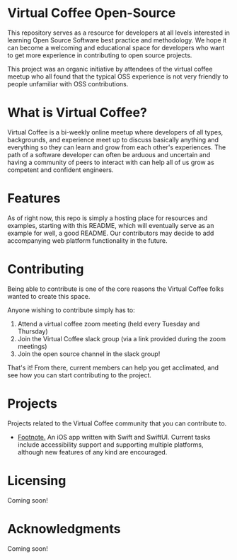 # Virtual Coffee Open-Source

This repository serves as a resource for developers at all levels interested in learning Open Source Software best practice and methodology. We hope it can become a welcoming and educational space for developers who want to get more experience in contributing to open source projects.

This project was an organic initiative by attendees of the virtual coffee meetup who all found that the typical OSS experience is not very friendly to people unfamiliar with OSS contributions.

# What is Virtual Coffee?

Virtual Coffee is a bi-weekly online meetup where developers of all types, backgrounds, and experience meet up to discuss basically anything and everything so they can learn and grow from each other's experiences. The path of a software developer can often be arduous and uncertain and having a community of peers to interact with can help all of us grow as competent and confident engineers.

# Features

As of right now, this repo is simply a hosting place for resources and examples, starting with this README, which will eventually serve as an example for well, a good README. Our contributors may decide to add accompanying web platform functionality in the future.

# Contributing

Being able to contribute is one of the core reasons the Virtual Coffee folks wanted to create this space.

Anyone wishing to contribute simply has to:
1. Attend a virtual coffee zoom meeting (held every Tuesday and Thursday)
2. Join the Virtual Coffee slack group (via a link provided during the zoom meetings)
3. Join the open source channel in the slack group!

That's it! From there, current members can help you get acclimated, and see how you can start contributing to the project.

# Projects

Projects related to the Virtual Coffee community that you can contribute to. 

* [Footnote.](https://github.com/cambardell/footnote2) An iOS app written with Swift and SwiftUI. Current tasks include accessibility support and supporting multiple platforms, although new features of any kind are encouraged. 

# Licensing

Coming soon!

# Acknowledgments

Coming soon!
